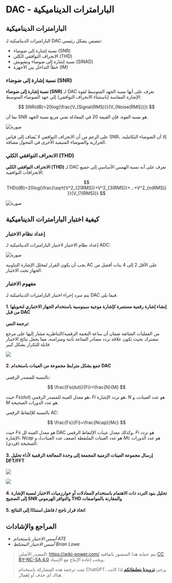 # DAC - البارامترات الديناميكية

## البارامترات الديناميكية

البارامترات الديناميكية لـ DAC تتضمن بشكل رئيسي:

- نسبة إشارة إلى ضوضاء (SNR)
- الانحراف التوافقي الكلي (THD)
- نسبة إشارة إلى ضوضاء وتشويش (SINAD)
- خطأ التداخل بين الأجهزة (IM)

### نسبة إشارة إلى ضوضاء (SNR)

**نسبة إشارة إلى ضوضاء (SNR)** لـ DAC تعرف على أنها نسبة الجهد المتوسط ​​لقوة الإشارة المقاسة (باستثناء الانحراف التوافقي) إلى جهد الضوضاء المتوسط:

$$
SNR(dB)=20log(\frac{V_{Signal(RMS)}}{V_{Noise(RMS)}})
$$

بما أن SNR هو نسبة القوة، فإن القيمة 20 في المعادلة تعني مربع نسبة الجهد.

![صورة](https://img.wiki-power.com/d/wiki-media/img/20221009221450.png)

على الرغم من أن الانحراف التوافقي لا يُضاف إلى قياس SNR، إلا أن الضوضاء التكاملية، الحرارية والضوضاء المتبقية الأخرى في المحول مضافة.

### الانحراف التوافقي الكلي (THD)

**الانحراف التوافقي الكلي (THD)** لـ DAC تعرف على أنه نسبة الهمس الأساسي إلى جميع الانحرافات التوافقية:

$$
THD(dB)=20log(\frac{\sqrt{V^2_{2(RMS)}+V^2_{3(RMS)}+...+V^2_{n(RMS)}}}{V_{1(RMS)}}
$$

![صورة](https://img.wiki-power.com/d/wiki-media/img/20221009225800.png)

## كيفية اختبار البارامترات الديناميكية

### إعداد نظام الاختبار

إعداد نظام الاختبار لاختبار البارامترات الديناميكية لـ ADC:

![صورة](https://img.wiki-power.com/d/wiki-media/img/20221009230212.png)

يجب أن يكون القرار لمحلل الإشارة التناوبية AC على الأقل 2 إلى 4 بتات أفضل من الجهاز تحت الاختبار.

### مفهوم الاختبار

يتم سرد إجراء اختبار البارامترات الديناميكية لـ DAC فيما يلي.

#### 1. إنشاء إشارة رقمية مستمرة كإشارة موجية سينوسية باستخدام الجهاز الاختباري لتحويلها من قبل DAC

**ترجمة النص:**

من العمليات الشائعة ضمان أن ساعة النجمة الرقمية/التناظرية مشار إليها على مرجع مشترك بحيث تكون علاقة تردد مصادر الساعة ثابتة ومتزامنة، مما يجعل نتائج الاختبار قابلة للتكرار بشكل كبير.

![](https://img.wiki-power.com/d/wiki-media/img/20221011195204.png)

#### 2. جمع بشكل مترابط مجموعة من العينات باستخدام DAC

بالنسبة للمصدر الرقمي:

$$
\frac{Fs(dut)}{Fi}=\frac{N}{M}
$$

حيث $Fs(dut)$ هو معدل العينة للمصدر الرقمي، $Fi$ هو تردد الإشارة، $N$ هو عدد العينات، و $M$ هو عدد الدورات الصحيحة.

بالنسبة للإلتقاط الرقمي AC:

$$
\frac{Fs}{Fi}=\frac{Ncap}{Mc}
$$

حيث $Fs$ هو معدل العينة لل DAC وكذلك معدل عينات الإلتقاط الرقمي، $Fi$ هو تردد الإشارة، $Ncap$ هو عدد العينات الملتقطة (ضعف عدد العينات)، و $Mc$ هو عدد الدورات الصحيحة (فردي).

#### 3. إرسال مجموعة العينات الزمنية المجمعة إلى وحدة المعالجة الرقمية لأداء تحليل DFT/FFT

![](https://img.wiki-power.com/d/wiki-media/img/20221011140834.png)

![](https://img.wiki-power.com/d/wiki-media/img/20221011140904.png)

#### 4. تحليل بنود التردد ذات الاهتمام باستخدام المعادلات أو خوارزميات الاختبار لنسبة الإشارة إلى الضجيج SNR والتوافر الهرموني THD والمقارنة بالمواصفات

#### 5. اتخاذ قرار ناجح / فاشل استنادًا إلى النتائج

## المراجع والإشادات

- _أسس الاختبار باستخدام ATE_
- _أسس الاختبار المختلط Brian Lowe_

> المصدر الأصلي: <https://wiki-power.com/>
> يتم حماية هذا المنشور باتفاقية [CC BY-NC-SA 4.0](https://creativecommons.org/licenses/by/4.0/deed.en) ويجب إعادة الإنتاج مع الإسناد.

> تمت ترجمة هذه المشاركة باستخدام ChatGPT، يرجى [**تزويدنا بتعليقاتكم**](https://github.com/linyuxuanlin/Wiki_MkDocs/issues/new) إذا كانت هناك أي حذف أو إهمال.
